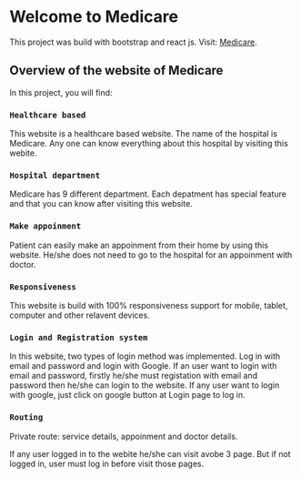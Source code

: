 # Welcome to Medicare

This project was build with bootstrap and react js. Visit: [Medicare](https://medicare-e53fe.web.app/).

## Overview of the website of Medicare

In this project, you will find:

### `Healthcare based`

This website is a healthcare based website. The name of the hospital is Medicare. Any one can know everything about this hospital by visiting this webite.

### `Hospital department`

Medicare has 9 different department. Each depatment has special feature and that you can know after visiting this website.

### `Make appoinment`

Patient can easily make an appoinment from their home by using this website. He/she does not need to go to the hospital for an appoinment with doctor.

### `Responsiveness`

This website is build with 100% responsiveness support for mobile, tablet, computer and other relavent devices.

### `Login and Registration system`

In this website, two types of login method was implemented. Log in with email and password and login with Google. 
If an user want to login with email and password, firstly he/she must registation with email and password then he/she can login to the website.
If any user want to login with google, just click on google button at Login page to log in.


### `Routing`

Private route: service details, appoinment and doctor details. 

If any user logged in to the webite he/she can visit avobe 3 page. But if not logged in, user must log in before visit those pages.
